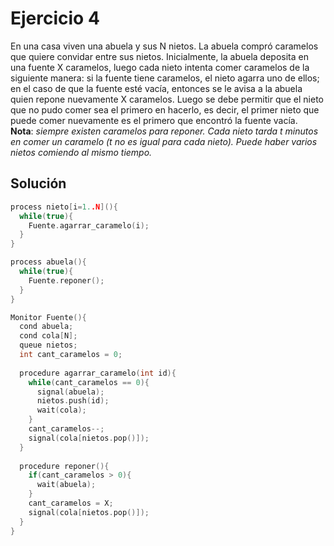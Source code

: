 Ejercicio 4
======
En una casa viven una abuela y sus N nietos. La abuela compró caramelos que quiere convidar entre sus nietos. Inicialmente, la abuela deposita en una fuente X caramelos, luego cada nieto intenta comer caramelos de la siguiente manera: si la fuente tiene caramelos, el nieto agarra uno de ellos; en el caso de que la fuente esté vacía, entonces se le avisa a la abuela quien repone nuevamente X caramelos. Luego se debe permitir que el nieto que no pudo comer sea el primero en hacerlo, es decir, el primer nieto que puede comer nuevamente es el primero que encontró la fuente vacía.
<br>**Nota**: *siempre existen caramelos para reponer. Cada nieto tarda t minutos en comer un caramelo (t no es igual para cada nieto). Puede haber varios nietos comiendo al mismo tiempo.*

Solución
------

```c
process nieto[i=1..N](){
  while(true){
    Fuente.agarrar_caramelo(i);
  }
}

process abuela(){
  while(true){
    Fuente.reponer();
  }
}

Monitor Fuente(){
  cond abuela;
  cond cola[N];
  queue nietos;
  int cant_caramelos = 0;
  
  procedure agarrar_caramelo(int id){
    while(cant_caramelos == 0){
      signal(abuela);
      nietos.push(id);
      wait(cola);
    }
    cant_caramelos--;
    signal(cola[nietos.pop()]);
  }
  
  procedure reponer(){
    if(cant_caramelos > 0){
      wait(abuela);
    }
    cant_caramelos = X;
    signal(cola[nietos.pop()]);
  }
}
```
